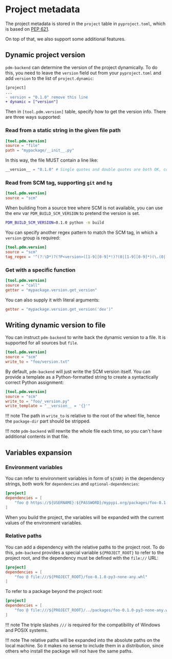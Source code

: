 # Project metadata

The project metadata is stored in the `project` table in `pyproject.toml`, which is based on [PEP 621](https://peps.python.org/pep-0621/).

On top of that, we also support some additional features.

## Dynamic project version

`pdm-backend` can determine the version of the project dynamically. To do this, you need to leave the `version` field out from your `pyproject.toml` and add `version` to the list of `project.dynamic`:

```diff
[project]
...
- version = "0.1.0" remove this line
+ dynamic = ["version"]
```

Then in `[tool.pdm.version]` table, specify how to get the version info. There are three ways supported:

### Read from a static string in the given file path

```toml
[tool.pdm.version]
source = "file"
path = "mypackage/__init__.py"
```

In this way, the file MUST contain a line like:

```python
__version__ = "0.1.0" # Single quotes and double quotes are both OK, comments are allowed.
```

### Read from SCM tag, supporting `git` and `hg`

```toml
[tool.pdm.version]
source = "scm"
```

When building from a source tree where SCM is not available, you can use the env var `PDM_BUILD_SCM_VERSION` to pretend the version is set.

```bash
PDM_BUILD_SCM_VERSION=0.1.0 python -m build
```

You can specify another regex pattern to match the SCM tag, in which a `version` group is required:

```toml
[tool.pdm.version]
source = "scm"
tag_regex = '^(?:\D*)?(?P<version>([1-9][0-9]*!)?(0|[1-9][0-9]*)(\.(0|[1-9][0-9]*))*((a|b|c|rc)(0|[1-9][0-9]*))?(\.post(0|[1-9][0-9]*))?(\.dev(0|[1-9][0-9]*))?$)$'
```

### Get with a specific function

```toml
[tool.pdm.version]
source = "call"
getter = "mypackage.version.get_version"
```

You can also supply it with literal arguments:

```toml
getter = "mypackage.version.get_version('dev')"
```

## Writing dynamic version to file

You can instruct `pdm-backend` to write back the dynamic version to a file. It is supported for all sources but `file`.

```toml
[tool.pdm.version]
source = "scm"
write_to = "foo/version.txt"
```

By default, `pdm-backend` will just write the SCM version itself.
You can provide a template as a Python-formatted string to create a syntactically correct Python assignment:

```toml
[tool.pdm.version]
source = "scm"
write_to = "foo/_version.py"
write_template = "__version__ = '{}'"
```

!!! note
    The path in `write_to` is relative to the root of the wheel file, hence the `package-dir` part should be stripped.

!!! note
    `pdm-backend` will rewrite the whole file each time, so you can't have additional contents in that file.

## Variables expansion

### Environment variables

You can refer to environment variables in form of `${VAR}` in the dependency strings, both work for `dependencies` and `optional-dependencies`:

```toml
[project]
dependencies = [
    "foo @ https://${USERNAME}:${PASSWORD}/mypypi.org/packages/foo-0.1.0-py3-none-any.whl"
]
```

When you build the project, the variables will be expanded with the current values of the environment variables.

### Relative paths

You can add a dependency with the relative paths to the project root. To do this, `pdm-backend` provides a special variable `${PROJECT_ROOT}`
to refer to the project root, and the dependency must be defined with the `file://` URL:

```toml
[project]
dependencies = [
    "foo @ file:///${PROJECT_ROOT}/foo-0.1.0-py3-none-any.whl"
]
```

To refer to a package beyond the project root:

```toml
[project]
dependencies = [
    "foo @ file:///${PROJECT_ROOT}/../packages/foo-0.1.0-py3-none-any.whl"
]
```

!!! note
    The triple slashes `///` is required for the compatibility of Windows and POSIX systems.

!!! note
    The relative paths will be expanded into the absolute paths on the local machine. So it makes no sense to include them in a distribution, since others who install the package will not have the same paths.
